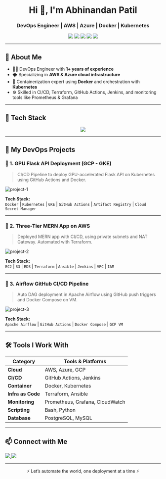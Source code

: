 <h1 align="center">Hi 👋, I'm Abhinandan Patil</h1>
<h3 align="center">DevOps Engineer | AWS | Azure | Docker | Kubernetes</h3>

<p align="center">
  <img src="https://img.shields.io/badge/DevOps-Engineer-informational?style=flat&logo=devops&color=blue" />
  <img src="https://img.shields.io/badge/AWS-Expert-orange?logo=amazonaws&logoColor=white" />
  <img src="https://img.shields.io/badge/Azure-Engineer-blue?logo=microsoftazure&logoColor=white" />
  <img src="https://img.shields.io/badge/Kubernetes-Proficiency-blueviolet?logo=kubernetes" />
  <img src="https://img.shields.io/badge/Docker-Expert-informational?logo=docker&color=2496ED" />
</p>

---

## 🌟 About Me

- 🧑‍💻 DevOps Engineer with **1+ years of experience**
- 🌩️ Specializing in **AWS & Azure cloud infrastructure**
- 🐳 Containerization expert using **Docker** and orchestration with **Kubernetes**
- ⚙️ Skilled in CI/CD, Terraform, GitHub Actions, Jenkins, and monitoring tools like Prometheus & Grafana

---

## 🚀 Tech Stack

<div align="center">
  <img src="https://skillicons.dev/icons?i=aws,azure,docker,kubernetes,terraform,linux,bash,githubactions,git,jenkins,python,prometheus,grafana,nginx,postgres" />
</div>

---

## 📁 My DevOps Projects

### 🔹 1. **GPU Flask API Deployment (GCP - GKE)**  
> CI/CD Pipeline to deploy GPU-accelerated Flask API on Kubernetes using GitHub Actions and Docker.

![project-1](https://via.placeholder.com/700x300.png?text=GPU+Deployment+Architecture)

**Tech Stack:**  
`Docker` | `Kubernetes` | `GKE` | `GitHub Actions` | `Artifact Registry` | `Cloud Secret Manager`

---

### 🔹 2. **Three-Tier MERN App on AWS**  
> Deployed MERN app with CI/CD, using private subnets and NAT Gateway. Automated with Terraform.

![project-2](https://via.placeholder.com/700x300.png?text=Three-Tier+AWS+Architecture)

**Tech Stack:**  
`EC2` | `S3` | `RDS` | `Terraform` | `Ansible` | `Jenkins` | `VPC` | `IAM`

---

### 🔹 3. **Airflow GitHub CI/CD Pipeline**  
> Auto DAG deployment in Apache Airflow using GitHub push triggers and Docker Compose on VM.

![project-3](https://via.placeholder.com/700x300.png?text=Airflow+CI%2FCD+Architecture)

**Tech Stack:**  
`Apache Airflow` | `GitHub Actions` | `Docker Compose` | `GCP VM`

---

## 🛠️ Tools I Work With

| Category        | Tools & Platforms |
|----------------|-------------------|
| **Cloud**       | AWS, Azure, GCP   |
| **CI/CD**       | GitHub Actions, Jenkins |
| **Container**   | Docker, Kubernetes |
| **Infra as Code** | Terraform, Ansible |
| **Monitoring**  | Prometheus, Grafana, CloudWatch |
| **Scripting**   | Bash, Python       |
| **Database**    | PostgreSQL, MySQL  |

---

## 📫 Connect with Me

<p align="left">
  <a href="https://www.linkedin.com/in/abhinandanpatil27/" target="_blank">
    <img src="https://img.shields.io/badge/LinkedIn-blue?logo=linkedin&style=for-the-badge" />
  </a>
  <a href="mailto:abhinandanpatil.official@gmail.com">
    <img src="https://img.shields.io/badge/Gmail-red?logo=gmail&style=for-the-badge" />
  </a>
</p>

---

<p align="center">⚡ Let’s automate the world, one deployment at a time ⚡</p>
